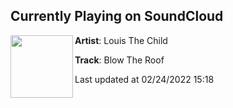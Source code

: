 ## Currently Playing on SoundCloud

[<img align="left" width="100" src="https://i1.sndcdn.com/artworks-IryaHquz0EWi-0-t500x500.jpg">](https://soundcloud.com/louisthechild/blow-the-roof)

**Artist**: Louis The Child 

**Track**: Blow The Roof

Last updated at 02/24/2022 15:18
